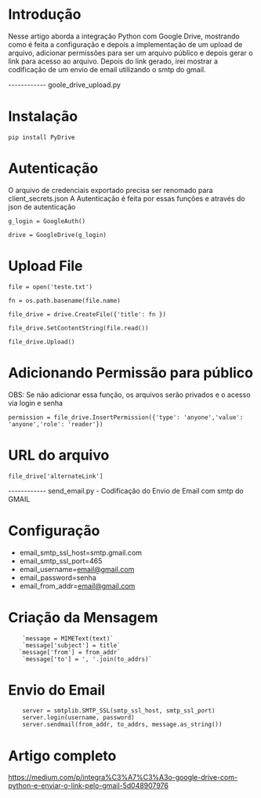 # Introdução

Nesse artigo aborda a integração Python com Google Drive, mostrando como é feita a configuração e depois a implementação de um upload de arquivo, adicionar permissões para ser um arquivo público e depois gerar o link para acesso ao arquivo. Depois do link gerado, irei mostrar a codificação de um envio de email utilizando o smtp do gmail.

------------ goole_drive_upload.py

# Instalação
`pip install PyDrive`

# Autenticação
O arquivo de credenciais exportado precisa ser renomado para client_secrets.json
A Autenticação é feita por essas funções e através do json de autenticação

`g_login = GoogleAuth()`

`drive = GoogleDrive(g_login)`

# Upload File
`file = open('teste.txt')`

`fn = os.path.basename(file.name)`

`file_drive = drive.CreateFile({'title': fn })`

`file_drive.SetContentString(file.read())`

`file_drive.Upload()`


# Adicionando Permissão para público
OBS: Se não adicionar essa função, os arquivos serão privados e o acesso via login e senha

`permission = file_drive.InsertPermission({'type': 'anyone','value': 'anyone','role': 'reader'})`

# URL do arquivo
`file_drive['alternateLink']`

------------ send_email.py - Codificação do Envio de Email com smtp do GMAIL

# Configuração
- email_smtp_ssl_host=smtp.gmail.com
- email_smtp_ssl_port=465
- email_username=email@gmail.com
- email_password=senha
- email_from_addr=email@gmail.com

# Criação da Mensagem
        `message = MIMEText(text)`
        `message['subject'] = title`
       `message['from'] = from_addr`
        `message['to'] = ', '.join(to_addrs)`

# Envio do Email
        server = smtplib.SMTP_SSL(smtp_ssl_host, smtp_ssl_port)
        server.login(username, password)
        server.sendmail(from_addr, to_addrs, message.as_string())


# Artigo completo
https://medium.com/p/integra%C3%A7%C3%A3o-google-drive-com-python-e-enviar-o-link-pelo-gmail-5d048907976
